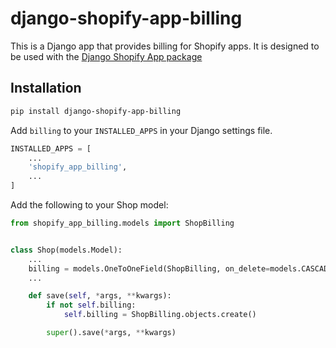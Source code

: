 # django-shopify-app-billing

This is a Django app that provides billing for Shopify apps. It is designed to be used with the [Django Shopify App package](https://pypi.org/project/django-shopify-app/)

## Installation

```bash
pip install django-shopify-app-billing
```

Add `billing` to your `INSTALLED_APPS` in your Django settings file.

```python
INSTALLED_APPS = [
    ...
    'shopify_app_billing',
    ...
]
```

Add the following to your Shop model:

```python
from shopify_app_billing.models import ShopBilling


class Shop(models.Model):
    ...
    billing = models.OneToOneField(ShopBilling, on_delete=models.CASCADE, null=True, blank=True)
    ...

    def save(self, *args, **kwargs):
        if not self.billing:
            self.billing = ShopBilling.objects.create()

        super().save(*args, **kwargs)
```
